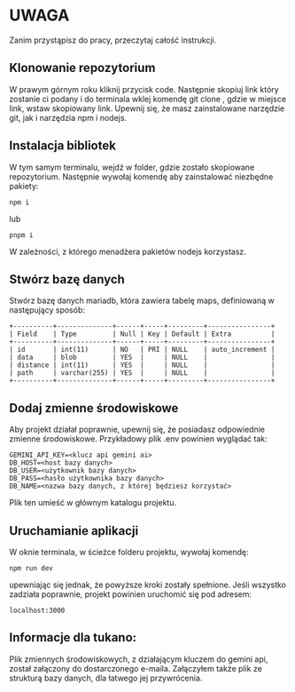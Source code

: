 # UWAGA
Zanim przystąpisz do pracy, przeczytaj całość instrukcji.

## Klonowanie repozytorium

W prawym górnym roku kliknij przycisk code. Następnie skopiuj link który zostanie ci podany i do terminala wklej komendę git clone <link>, gdzie w miejsce link, wstaw skopiowany link. Upewnij się, że masz zainstalowane narzędzie git, jak i narzędzia npm i nodejs.

## Instalacja bibliotek

W tym samym terminalu, wejdź w folder, gdzie zostało skopiowane repozytorium. Następnie wywołaj komendę aby zainstalować niezbędne pakiety:
```
npm i
```
lub
```
pnpm i
```
W zależności, z którego menadżera pakietów nodejs korzystasz.

## Stwórz bazę danych

Stwórz bazę danych mariadb, która zawiera tabelę maps, definiowaną w następujący sposób:
```
+----------+--------------+------+-----+---------+----------------+
| Field    | Type         | Null | Key | Default | Extra          |
+----------+--------------+------+-----+---------+----------------+
| id       | int(11)      | NO   | PRI | NULL    | auto_increment |
| data     | blob         | YES  |     | NULL    |                |
| distance | int(11)      | YES  |     | NULL    |                |
| path     | varchar(255) | YES  |     | NULL    |                |
+----------+--------------+------+-----+---------+----------------+
```


## Dodaj zmienne środowiskowe

Aby projekt działał poprawnie, upewnij się, że posiadasz odpowiednie zmienne środowiskowe. Przykładowy plik 
.env powinien wyglądać tak:
```
GEMINI_API_KEY=<klucz api gemini ai>
DB_HOST=<host bazy danych>
DB_USER=<użytkownik bazy danych>
DB_PASS=<hasło użytkownika bazy danych>
DB_NAME=<nazwa bazy danych, z której będziesz korzystać>
```
Plik ten umieść w głównym katalogu projektu.

## Uruchamianie aplikacji
W oknie terminala, w ścieżce folderu projektu, wywołaj komendę:
```
npm run dev
```
upewniając się jednak, że powyższe kroki zostały spełnione. Jeśli wszystko zadziała poprawnie, projekt powinien uruchomić się pod adresem: 
```
localhost:3000
```
## Informacje dla tukano:

Plik zmiennych środowiskowych,  z działającym kluczem do gemini api, został załączony do dostarczonego e-maila. Załączyłem także plik ze strukturą bazy danych, dla łatwego jej przywrócenia.



